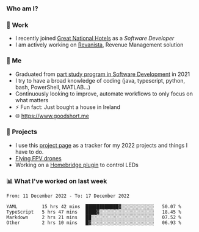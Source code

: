 ### Who am I?

<!--
**goodshort/goodshort** is a ✨ _special_ ✨ repository because its `README.md` (this file) appears on your GitHub profile.
-->
### 💼 Work
- I recently joined [Great National Hotels](https://www.greatnationalhotels.com/) as a _Software Developer_
- I am actively working on [Revanista](https://www.revanista.com/), Revenue Management solution

### 🌱 Me
- Graduated from [part study program in Software Development](https://www.goodshort.me/who-am-i/studies#higher-diploma-in-software-development) in 2021
- I try to have a broad knowledge of coding (java, typescript, python, bash, PowerShell, MATLAB...)
- Continuously looking to improve, automate workflows to only focus on what matters
- ⚡ Fun fact: Just bought a house in Ireland
- 🌐 https://www.goodshort.me

### 🚧 Projects

- I use this [project page](https://github.com/users/goodshort/projects/2) as a tracker for my 2022 projects and things I have to do.
- [Flying FPV drones](https://www.youtube.com/watch?v=PdOF5c4RF18&list=PLhU-As_kQhM6L6iwidza6sSdfxEybA7VZ)
- Working on a [Homebridge plugin](https://github.com/goodshort/homebridge-wled-preset) to control LEDs

### 📊 What I've worked on last week

<!--START_SECTION:waka-->

```text
From: 11 December 2022 - To: 17 December 2022

YAML         15 hrs 42 mins  ████████████▓░░░░░░░░░░░░   50.07 %
TypeScript   5 hrs 47 mins   ████▓░░░░░░░░░░░░░░░░░░░░   18.45 %
Markdown     2 hrs 21 mins   ██░░░░░░░░░░░░░░░░░░░░░░░   07.52 %
Other        2 hrs 10 mins   █▓░░░░░░░░░░░░░░░░░░░░░░░   06.93 %
```

<!--END_SECTION:waka-->
